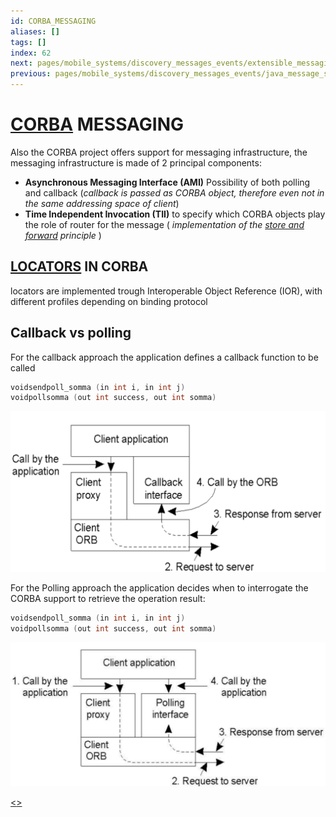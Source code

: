 ```yaml
---
id: CORBA_MESSAGING
aliases: []
tags: []
index: 62
next: pages/mobile_systems/discovery_messages_events/extensible_messaging_and_presence_protocol.md
previous: pages/mobile_systems/discovery_messages_events/java_message_service.md
---
```


# [CORBA](https://www.corba.org/) MESSAGING

Also the CORBA project offers support for messaging infrastructure, the messaging infrastructure is made of 2 principal components:



- **Asynchronous Messaging Interface (AMI)** Possibility of both polling and callback (*callback is passed as CORBA object, therefore even not in the same addressing space of client*)
- **Time Independent Invocation (TII)** to specify which CORBA objects play the role of router for the message ( *implementation of the [store and forward](pages/mobile_systems/discovery_messages_events/messaging.md#protocol%20aspects) principle* )

## [LOCATORS](pages/mobile_systems/discovery_messages_events/messaging.md#locators) IN CORBA

locators are implemented trough Interoperable Object Reference (IOR), with different profiles depending on binding protocol

## Callback vs polling

For the callback approach the application defines a callback function to be called

```c
voidsendpoll_somma (in int i, in int j)
voidpollsomma (out int success, out int somma)
```

![](assets/mobile_systems/Pasted%20image%2020240616160030.png)

For the Polling approach the application decides when to interrogate the CORBA support to retrieve the operation result:

```c
voidsendpoll_somma (in int i, in int j)
voidpollsomma (out int success, out int somma)
```

![](assets/mobile_systems/Pasted%20image%2020240616160048.png)

[<](pages/mobile_systems/discovery_messages_events/java_message_service.md)[>](pages/mobile_systems/discovery_messages_events/extensible_messaging_and_presence_protocol.md)
